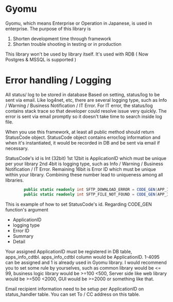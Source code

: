 # Gyomu
Gyomu, which means Enterprise or Operation in Japanese, is used in enterprise.
The purpose of this library is 
1. Shorten development time through framework
2. Shorten trouble shooting in testing or in production 

This library won't be used by library itself. It's used with RDB ( Now Postgres & MSSQL is supported )

# Error handling / Logging
All status/ log to be stored in database
Based on setting, status/log to be sent via email.
Like log4net, etc, there are several logging type, such as Info / Warning / Business Notification / IT Error.
For IT error, the status/log contains stack trace so that developer could resolve issue very quickly.
The error is sent via email promptly so it doesn't take time to search inside log file.

When you use this framework, at least all public method should return StatusCode object.
StatusCode object contains error/log information and when it's instantiated, it would be recorded in DB and be sent via email if necessary.

StatusCode's id is Int (32bit)
1st 12bit is ApplicationID which must be unique per your library
2nd 4bit is logging type, such as Info / Warning / Business Notification / IT Error.
Remaining 16bit is Error ID which must be unique within your library.
Combining these number lead to uniqueness among all libraries.

```C#
        public static readonly int SFTP_DOWNLOAD_ERROR = CODE_GEN(APP_ID, ERROR_DEVEL, 0x27, "Fail to download file", "Server:{0} Directory:{1} File:{2}");
        public static readonly int SFTP_FILE_NOT_FOUND = CODE_GEN(APP_ID, INFO, 0x28, "File Not Found", "Server:{0} Directory:{1} File:{2}");
```
This is example of how to set StatusCode's id.
Regarding CODE_GEN function's argument
* ApplicationID
* logging type
* Error ID
* Summary
* Detail

Your assigned ApplicationID must be registered in DB table, apps_info_cdtbl. apps_info_cdtbl column would be ApplicationID.
1-4095 can be assigned and 1 is already used in Gyomu library.
I would recommend you to set some rule by yourselves, such as common library would be <= 99, business logic library would be >=100 <500, Server side like web library would be >=500 <2000, GUI would be >=2000 or something like that.

Email recipient information need to be setup per ApplicationID on status_handler table. You can set To / CC address on this table.



